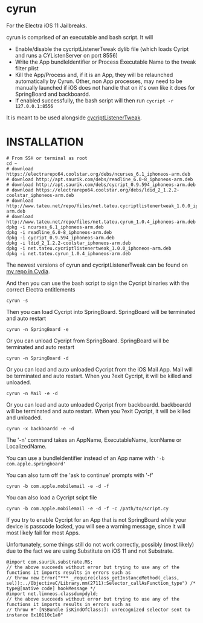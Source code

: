 # cyrun
For the Electra iOS 11 Jailbreaks.

cyrun is comprised of an executable and bash script. It will

* Enable/disable the cycriptListenerTweak dylib file (which loads Cyript and runs a CYListenServer on port 8556)
* Write the App bundleIdentifier or Process Executable Name to the tweak filter plist
* Kill the App/Process and, if it is an App, they will be relaunched automatically by Cyrun. Other, non App processes, may need to be manually launched if iOS does not handle that on it's own like it does for SpringBoard and backboardd.
* If enabled successfully, the bash script will then run `cycript -r 127.0.0.1:8556`

It is meant to be used alongside [cycriptListenerTweak](https://github.com/tateu/cycriptListenerTweak).

# INSTALLATION

	# From SSH or terminal as root
	cd ~
	# download https://electrarepo64.coolstar.org/debs/ncurses_6.1_iphoneos-arm.deb
	# download http://apt.saurik.com/debs/readline_6.0-8_iphoneos-arm.deb
	# download http://apt.saurik.com/debs/cycript_0.9.594_iphoneos-arm.deb
	# download https://electrarepo64.coolstar.org/debs/ldid_2_1.2.2-coolstar_iphoneos-arm.deb
	# download http://www.tateu.net/repo/files/net.tateu.cycriptlistenertweak_1.0.0_iphoneos-arm.deb
	# download http://www.tateu.net/repo/files/net.tateu.cyrun_1.0.4_iphoneos-arm.deb
	dpkg -i ncurses_6.1_iphoneos-arm.deb
	dpkg -i readline_6.0-8_iphoneos-arm.deb
	dpkg -i cycript_0.9.594_iphoneos-arm.deb
	dpkg -i ldid_2_1.2.2-coolstar_iphoneos-arm.deb
	dpkg -i net.tateu.cycriptlistenertweak_1.0.0_iphoneos-arm.deb
	dpkg -i net.tateu.cyrun_1.0.4_iphoneos-arm.deb

The newest versions of cyrun and cycriptListenerTweak can be found on [my repo in Cydia](http://www.tateu.net/repo/).

And then you can use the bash script to sign the Cycript binaries with the correct Electra entitlements

	cyrun -s

Then you can load Cycript into SpringBoard. SpringBoard will be terminated and auto restart

	cyrun -n SpringBoard -e

Or you can unload Cycript from SpringBoard. SpringBoard will be terminated and auto restart

	cyrun -n SpringBoard -d

Or you can load and auto unloaded Cycript from the iOS Mail App. Mail will be terminated and auto restart. When you ?exit Cycript, it will be killed and unloaded.

	cyrun -n Mail -e -d

Or you can load and auto unloaded Cycript from backboardd. backboardd will be terminated and auto restart. When you ?exit Cycript, it will be killed and unloaded.

	cyrun -x backboardd -e -d

The '-n' command takes an AppName, ExecutableName, IconName or LocalizedName.

You can use a bundleIdentifier instead of an App name with `'-b com.apple.springboard'`

You can also turn off the 'ask to continue' prompts with '-f'

	cyrun -b com.apple.mobilemail -e -d -f

You can also load a Cycript scipt file

	cyrun -b com.apple.mobilemail -e -d -f -c /path/to/script.cy

If you try to enable Cycript for an App that is not SpringBoard while your device is passcode locked, you will see a warning message, since it will most likely fail for most Apps.

Unfortunately, some things still do not work correctly, possibly (most likely) due to the fact we are using Substitute on iOS 11 and not Substrate.

	@import com.saurik.substrate.MS;
	// the above succeeds without error but trying to use any of the functions it imports results in errors such as
	// throw new Error("*** _require(class_getInstanceMethod(_class, sel)):../ObjectiveC/Library.mm(2711):Selector_callAsFunction_type") /* type@[native code] hookMessage */
	@import net.limneos.classdumpdyld;
	// the above succeeds without error but trying to use any of the functions it imports results in errors such as
	// throw #"-[NSBundle isKindOfClass:]: unrecognized selector sent to instance 0x10110c1a0"
